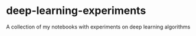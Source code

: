 # deep-learning-experiments
A collection of my notebooks with experiments on deep learning algorithms

